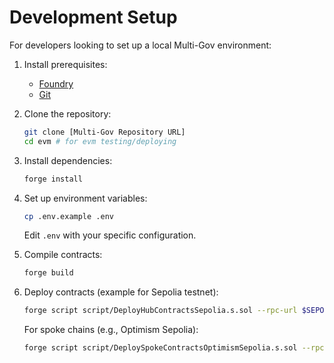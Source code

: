# Development Setup

For developers looking to set up a local Multi-Gov environment:

1. Install prerequisites:
   - [Foundry](https://book.getfoundry.sh/getting-started/installation)
   - [Git](https://git-scm.com/downloads)

2. Clone the repository:
   ```bash
   git clone [Multi-Gov Repository URL]
   cd evm # for evm testing/deploying
   ```

3. Install dependencies:
   ```bash
   forge install
   ```

4. Set up environment variables:
   ```bash
   cp .env.example .env
   ```
   Edit `.env` with your specific configuration.

5. Compile contracts:
   ```bash
   forge build
   ```

6. Deploy contracts (example for Sepolia testnet):
   ```bash
   forge script script/DeployHubContractsSepolia.s.sol --rpc-url $SEPOLIA_RPC_URL --broadcast
   ```

   For spoke chains (e.g., Optimism Sepolia):
   ```bash
   forge script script/DeploySpokeContractsOptimismSepolia.s.sol --rpc-url $OPTIMISM_SEPOLIA_RPC_URL --broadcast
   ```